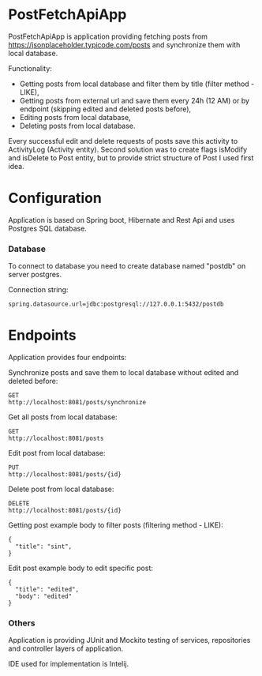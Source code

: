 # PostFetchApiApp
PostFetchApiApp is application providing fetching posts from https://jsonplaceholder.typicode.com/posts and synchronize them with local database.

Functionality:
  - Getting posts from local database and filter them by title (filter method - LIKE),
  - Getting posts from external url and save them every 24h (12 AM) or by endpoint (skipping edited and deleted posts before),
  - Editing posts from local database,
  - Deleting posts from local database.

Every successful edit and delete requests of posts save this activity to ActivityLog (Activity entity).
Second solution was to create flags isModify and isDelete to Post entity, but to provide strict structure of Post I used first idea. 

# Configuration
Application is based on Spring boot, Hibernate and Rest Api and uses Postgres SQL database.
### Database
To connect to database you need to create database named "postdb" on server postgres. 

Connection string:
```
spring.datasource.url=jdbc:postgresql://127.0.0.1:5432/postdb
```
# Endpoints

Application provides four endpoints:

Synchronize posts and save them to local database without edited and deleted before:
```
GET
http://localhost:8081/posts/synchronize
```
Get all posts from local database:
```
GET
http://localhost:8081/posts
```
Edit post from local database:
```
PUT
http://localhost:8081/posts/{id}
```
Delete post from local database:
```
DELETE
http://localhost:8081/posts/{id}
```

Getting post example body to filter posts (filtering method - LIKE):
```
{
  "title": "sint",
}
```
Edit post example body to edit specific post:
```
{
  "title": "edited",
  "body": "edited"
}
```


### Others

Application is providing JUnit and Mockito testing of services, 
repositories and controller layers of application.

IDE used for implementation is Intelij.
